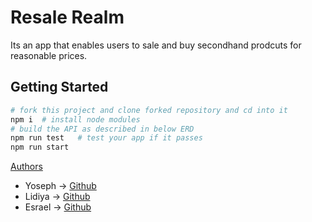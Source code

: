# Resale Realm  

Its an app that enables users to sale and buy secondhand prodcuts for reasonable prices.

## Getting Started

```bash
# fork this project and clone forked repository and cd into it
npm i  # install node modules
# build the API as described in below ERD
npm run test   # test your app if it passes
npm run start
```
[Authors](https://github.com/Yosinan/Resale_Realm/blob/main/AUTHORS)
- Yoseph -> [Github](https://github.com/Yosinan)
- Lidiya -> [Github](https://github.com/Lindagez)
- Esrael -> [Github](https://github.com/esru13)


<!--  <!DOCTYPE html>
<html>
<head>
    <link rel="stylesheet" href="https://use.fontawesome.com/releases/v5.6.1/css/all.css">
    <title>ELY - Resale Realm</title>
    <style>
        
        .home1{
            padding-left: 1cm;
        }
        .title{
            
            text-align: center;
            background-color: #dbe2e0;
        }
       
        .sertabel1{
            
            margin-left: auto;
            margin-right: auto;
            margin-top: auto;
            margin-bottom: auto;
            gap: 100px;
            padding: 1cm;
            border-spacing: 30px;
            
        }
        .tdata{
            color:rgb(247, 242, 242);
            border-radius: 2cm;
            width: 10cm;
            height: 10cm; 
            background-color:rgba(134, 94, 69, 0.935);
            box-shadow: 0 4px 8px 0 rgba(85, 60, 196, 0.967), 0 6px 20px 0 rgba(0, 0, 0, 0.19);
        }
        .fig{
            text-align: center;
            padding: 0.5cm;  
        }

        .tdata img{
            border-radius: 100%;
            width: 200px;
            height: 200px;
            border: 2px solid #000000;
        }
        .tdata p{
            font-size: 15px;
            font-family: cursive;
            color: #ffffff;
        }
        .tdata:hover{
            background-color: #33363eba;
            color: #000000;
            box-shadow: 0 6px 12px 0 rgba(0, 21, 255, 0.702), 0 6px 20px 0 rgba(10, 102, 50, 0.19);

        }
        .footer{
            
            background-color: #99ffe6;
        }
        .copyr{
            
            background-color: #99ffe6;
            align-items: center;
        }
        #imgs{
            vertical-align: middle;
            width: 200px;
            height: 200px;
            border-radius: 100%;
        }
        .caption{
            text-align: center;
        }
        .captiontxt{
            line-height: 0.5cm;
        
        }
        #btn{
            background-color:#009933;
            font-size: 15px;
            letter-spacing: 1px;
            border-radius: 10px;
            color: #ffffff;
            border-color: #009933;
            padding: 5px 15px;
            display: inline-block;
            margin-left: auto;
            margin-right: 10px;
        }
        #btn:hover{
            background-color:#00e64d;
        }
        #cp{
            text-align: center;
        }
        #cp:hover{
            font-size: 20px;
        }
        h3{
            font-family:cursive;
            color: #000000;
        }
        #txt{
            font-family: cursive;
            color:#660066;
        }

        .social{
            text-align: center;
            padding: 0.5cm;
         }
         .social a{
            text-decoration: none;
            color: #000000;
            font-size: 20px;
            padding: 8px;
         }
         .social:hover a{
            background-color: #137a4c8d;
         }

         .mt-3 {
            align-self: center;

         }

         .copy{
            align-content: center;
            align-self: center;
         }
        

    </style>
    <!-- <link rel="stylesheet" href="App.css"> -->
<!-- </head>
<body>
<div class="main">
<div class="home1">
    <p id = "p1"><a href="./HOME.html" target="_top"><img src="./Resources/images/home.jpg" alt="Home Icon" width="30px" height="30px"  > </a> </p>
        </div>
        <div class="title" >
            <h1> Reduce waste and save money with our sustainable resale system powered by the flexible and efficient Resale platform.</h1><br></br>
    <h5>We offer the best product for the most affordable prices</h5><br>
    <button>Get Started</button>
        </div>
        <div class="second">
            <table class = "sertabel1">
                <tr>
            <td class="tdata" id="tdata1">
                <figure class="fig">
                    <img src="./Me.png" alt="profile" class="yos"  width="250cm" height="250cm">
                    <figcaption class="caption"> 
                        <div class="captiontxt">
                            <h3>Yoseph Zewdu</h3>
                            <p>Software Developer</p>
                        <p>He has experience in backend dev and skills in organizing, planning, and leading projects, 
                          and managing project timelines and resources.</p>
                        </div>
                    </figcaption>
                <div class="social" id="social">
                <a href="https://github.com/Yosinan"><i class="fab fa-github" style='font-size:30px'></i></a>
                <a href="https://www.linkedin.com/in/yoseph-zewdu-708048251/"><i class="fab fa-linkedin"></i></a>
                <a href="#"><i class="fab fa-facebook"></i></a>
                <a href="https://twitter.com/Yoseph43810128?t=PFhEPDBa05xTrGG50PkHJw&s=09"><i class="fab fa-twitter"></i></a>
                </div>                  
                    </div>
                </figure>
            </td>
            <td class="tdata" id="tdata2">
                <figure class="fig">
                    <img id = "imgs" src="https://avatars.githubusercontent.com/u/106866923?v=4" width="258cm" height="277cm">
                    <figcaption class="caption"> 
                    <div class="captiontxt">
                        <h3>Lidiya Gezahegn</h3>
                        <p>Software Developer</p>
                        <p> She has prior experience and skills in designing and developing the user interface and experience (UI/UX).</p>
                    </div>
                    </figcaption>
                    <div class="social" id="social">
                    <a href="https://github.com/lindagez"><i class="fab fa-github" style='font-size:30px'></i></a>
                    <a href="https://www.linkedin.com/in/lidiya-gezahegn-9491a9211/"><i class="fab fa-linkedin"></i></a>
                    <a href="#"><i class="fab fa-facebook"></i></a>
                    <a href="https://twitter.com/"><i class="fab fa-twitter"></i></a>
                    </div>            
                        </div>
                    </figure>
            </td>
         -->
<!--             <td class="tdata" id="tdata3">
                <figure class="fig">
                    <img id = "imgs"  src="https://avatars.githubusercontent.com/u/111453895?v=4" width="258cm" height="277cm">
                    <figcaption class="caption"> 
                        <div class="captiontxt">
                        <h3 >Esrael Berhanu</h3>
                        <p>Software Developer</p>
                        <p>He has expertise in developing and maintaining the server-side, including the database, API, and server-side logic.
                    </div>
                    </figcaption>
                    <div class="social" id="social">
                    <a href="https://github.com/"><i class="fab fa-github" style='font-size:30px'></i></a>
                    <a href="https://www.linkedin.com/in/esrael-berhanu-360ba6248/"><i class="fab fa-linkedin"></i></a>
                    <a href="#"><i class="fab fa-facebook"></i></a>
                    <a href="https://twitter.com/"><i class="fab fa-twitter"></i></a>
                    </div>              
                        </div>
                    </figure>
            </td>
         
            </tr>
            </table>
            <br>
            <br>
        </div>
<footer>
   <p class="copy">Resale Realm @ 2023 All Rights Reserved</p>
</footer>
</section>
</body>
</html> -->
